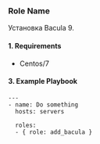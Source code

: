 ### Role Name

Установка Bacula 9.

#### 1. Requirements

- Centos/7

#### 3. Example Playbook

```
---
- name: Do something
  hosts: servers

  roles:
  - { role: add_bacula }
  ```